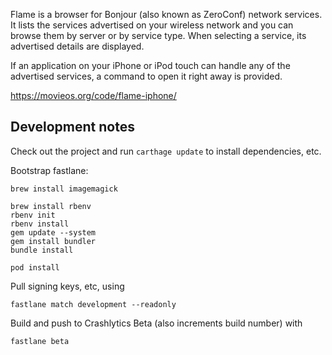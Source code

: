 Flame is a browser for Bonjour (also known as ZeroConf) network services. It lists the services advertised on your wireless network and you can browse them by server or by service type. When selecting a service, its advertised details are displayed.

If an application on your iPhone or iPod touch can handle any of the advertised services, a command to open it right away is provided.

https://movieos.org/code/flame-iphone/

## Development notes

Check out the project and run `carthage update` to install dependencies, etc.

Bootstrap fastlane:

    brew install imagemagick

	brew install rbenv
	rbenv init
	rbenv install
   	gem update --system
   	gem install bundler
   	bundle install

   	pod install

Pull signing keys, etc, using 

    fastlane match development --readonly

Build and push to Crashlytics Beta (also increments build number) with 

    fastlane beta



